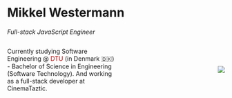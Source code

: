 # Mikkel Westermann

_Full-stack JavaScript Engineer_

<div style='display: flex; justify-content: space-between; align-items: center'>
<p style='width: 50%'>Currently studying Software Engineering @ <span style='color: #b50404'>DTU</span> (in Denmark 🇩🇰) - Bachelor of Science in Engineering (Software Technology). And working as a full-stack developer at CinemaTaztic.</p>
<img align='center' src='https://media.giphy.com/media/RyXVu4ZW454IM/giphy.gif' />
</div>

<!--
**MikkelWestermann/MikkelWestermann** is a ✨ _special_ ✨ repository because its `README.md` (this file) appears on your GitHub profile.
